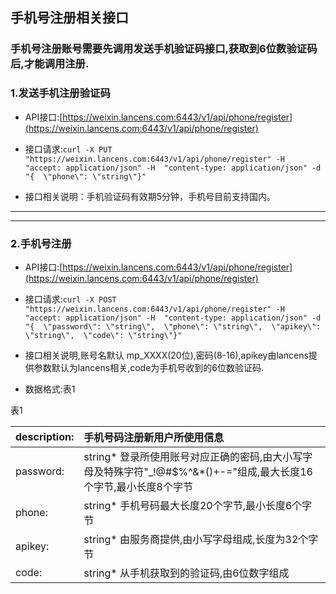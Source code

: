 ## 手机号注册相关接口

### 手机号注册账号需要先调用发送手机验证码接口,获取到6位数验证码后,才能调用注册.

### 1.发送手机注册验证码

* API接口:[https://weixin.lancens.com:6443/v1/api/phone/register](https://weixin.lancens.com:6443/v1/api/phone/register)

* 接口请求:`curl -X PUT "https://weixin.lancens.com:6443/v1/api/phone/register" -H  "accept: application/json" -H  "content-type: application/json" -d "{  \"phone\": \"string\"}"`

* 接口相关说明：手机验证码有效期5分钟，手机号目前支持国内。

---

---

### 2.手机号注册

* API接口:[https://weixin.lancens.com:6443/v1/api/phone/register](https://weixin.lancens.com:6443/v1/api/phone/register)

* 接口请求:`curl -X POST "https://weixin.lancens.com:6443/v1/api/phone/register" -H  "accept: application/json" -H  "content-type: application/json" -d "{  \"password\": \"string\",  \"phone\": \"string\",  \"apikey\": \"string\",  \"code\": \"string\"}"`

* 接口相关说明,账号名默认 mp\_XXXX\(20位\),密码\(8-16\),apikey由lancens提供参数默认为lancens相关,code为手机号收到的6位数验证码.

* 数据格式:表1

表1

| description: | 手机号码注册新用户所使用信息 |
| :--- | :--- |
| password: | string\* 登录所使用账号对应正确的密码,由大小写字母及特殊字符"\_!@\#$%^&\*\(\)+-="组成,最大长度16个字节,最小长度8个字节 |
| phone: | string\* 手机号码最大长度20个字节,最小长度6个字节 |
| apikey: | string\* 由服务商提供,由小写字母组成,长度为32个字节 |
| code: | string\* 从手机获取到的验证码,由6位数字组成 |



